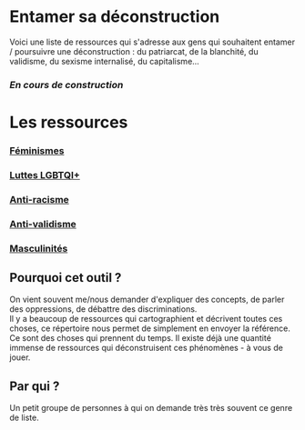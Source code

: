 # Entamer sa déconstruction

Voici une liste de ressources qui s'adresse aux gens qui souhaitent entamer / poursuivre une déconstruction : du patriarcat, de la blanchité, du validisme, du sexisme internalisé, du capitalisme...

### _En cours de construction_

# Les ressources 
### [Féminismes](https://github.com/noeems/entamer-sa-deconstruction/blob/master/feminismes.md)
### [Luttes LGBTQI+](https://github.com/noeems/entamer-sa-deconstruction/blob/master/luttes-LGBTQI%2B.md)
### [Anti-racisme](https://github.com/noeems/entamer-sa-deconstruction/blob/master/anti-racisme.md) 
### [Anti-validisme](https://github.com/noeems/entamer-sa-deconstruction/blob/master/anti-validisme.md)
### [Masculinités](https://github.com/noeems/entamer-sa-deconstruction/blob/master/masculinites.md)

## Pourquoi cet outil ?
On vient souvent me/nous demander d'expliquer des concepts, de parler des oppressions, de débattre des discriminations.  
Il y a beaucoup de ressources qui cartographient et décrivent toutes ces choses, ce répertoire nous permet de simplement en envoyer la référence.  
Ce sont des choses qui prennent du temps. Il existe déjà une quantité immense de ressources qui déconstruisent ces phénomènes - à vous de jouer.

## Par qui ?
Un petit groupe de personnes à qui on demande très très souvent ce genre de liste.
